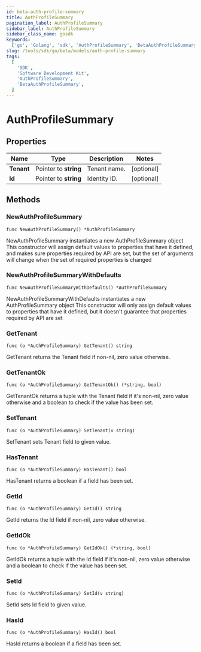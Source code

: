 ```yaml
---
id: beta-auth-profile-summary
title: AuthProfileSummary
pagination_label: AuthProfileSummary
sidebar_label: AuthProfileSummary
sidebar_class_name: gosdk
keywords:
  ['go', 'Golang', 'sdk', 'AuthProfileSummary', 'BetaAuthProfileSummary']
slug: /tools/sdk/go/beta/models/auth-profile-summary
tags:
  [
    'SDK',
    'Software Development Kit',
    'AuthProfileSummary',
    'BetaAuthProfileSummary',
  ]
---
```


# AuthProfileSummary

## Properties

| Name       | Type                  | Description  | Notes      |
| ---------- | --------------------- | ------------ | ---------- |
| **Tenant** | Pointer to **string** | Tenant name. | [optional] |
| **Id**     | Pointer to **string** | Identity ID. | [optional] |

## Methods

### NewAuthProfileSummary

`func NewAuthProfileSummary() *AuthProfileSummary`

NewAuthProfileSummary instantiates a new AuthProfileSummary object This constructor will assign default values to properties that have it defined, and makes sure properties required by API are set, but the set of arguments will change when the set of required properties is changed

### NewAuthProfileSummaryWithDefaults

`func NewAuthProfileSummaryWithDefaults() *AuthProfileSummary`

NewAuthProfileSummaryWithDefaults instantiates a new AuthProfileSummary object This constructor will only assign default values to properties that have it defined, but it doesn't guarantee that properties required by API are set

### GetTenant

`func (o *AuthProfileSummary) GetTenant() string`

GetTenant returns the Tenant field if non-nil, zero value otherwise.

### GetTenantOk

`func (o *AuthProfileSummary) GetTenantOk() (*string, bool)`

GetTenantOk returns a tuple with the Tenant field if it's non-nil, zero value otherwise and a boolean to check if the value has been set.

### SetTenant

`func (o *AuthProfileSummary) SetTenant(v string)`

SetTenant sets Tenant field to given value.

### HasTenant

`func (o *AuthProfileSummary) HasTenant() bool`

HasTenant returns a boolean if a field has been set.

### GetId

`func (o *AuthProfileSummary) GetId() string`

GetId returns the Id field if non-nil, zero value otherwise.

### GetIdOk

`func (o *AuthProfileSummary) GetIdOk() (*string, bool)`

GetIdOk returns a tuple with the Id field if it's non-nil, zero value otherwise and a boolean to check if the value has been set.

### SetId

`func (o *AuthProfileSummary) SetId(v string)`

SetId sets Id field to given value.

### HasId

`func (o *AuthProfileSummary) HasId() bool`

HasId returns a boolean if a field has been set.
